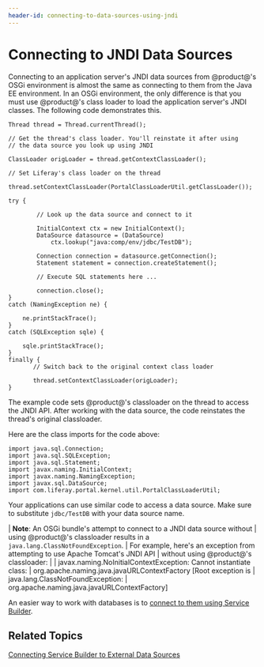 ```yaml
---
header-id: connecting-to-data-sources-using-jndi
---
```


# Connecting to JNDI Data Sources

Connecting to an application server's JNDI data sources from @product@'s OSGi
environment is almost the same as connecting to them from the Java EE
environment. In an OSGi environment, the only difference is that you must use
@product@'s class loader to load the application server's JNDI classes. The
following code demonstrates this.

    Thread thread = Thread.currentThread();

    // Get the thread's class loader. You'll reinstate it after using
    // the data source you look up using JNDI

    ClassLoader origLoader = thread.getContextClassLoader();
    
    // Set Liferay's class loader on the thread
    
    thread.setContextClassLoader(PortalClassLoaderUtil.getClassLoader());

    try {

            // Look up the data source and connect to it

            InitialContext ctx = new InitialContext();
            DataSource datasource = (DataSource)
                ctx.lookup("java:comp/env/jdbc/TestDB");

            Connection connection = datasource.getConnection();
            Statement statement = connection.createStatement();

            // Execute SQL statements here ...

            connection.close();
    }
    catch (NamingException ne) {

        ne.printStackTrace();
    }
	catch (SQLException sqle) {

		sqle.printStackTrace();
	}
    finally {
           // Switch back to the original context class loader

           thread.setContextClassLoader(origLoader);
    }

The example code sets @product@'s classloader on the thread to access the JNDI
API. After working with the data source, the code reinstates the thread's
original classloader.

Here are the class imports for the code above:

    import java.sql.Connection;
    import java.sql.SQLException;
    import java.sql.Statement;
    import javax.naming.InitialContext;
    import javax.naming.NamingException;
    import javax.sql.DataSource;
    import com.liferay.portal.kernel.util.PortalClassLoaderUtil;

Your applications can use similar code to access a data source. Make sure to
substitute `jdbc/TestDB` with your data source name. 

| **Note**: An OSGi bundle's attempt to connect to a JNDI data source without
| using @product@'s classloader results in a `java.lang.ClassNotFoundException`.
| For example, here's an exception from attempting to use Apache Tomcat's JNDI API
| without using @product@'s classloader:
| 
|     javax.naming.NoInitialContextException: Cannot instantiate class:
|     org.apache.naming.java.javaURLContextFactory [Root exception is
|     java.lang.ClassNotFoundException:
|     org.apache.naming.java.javaURLContextFactory]

An easier way to work with databases is to 
[connect to them using Service Builder](/docs/7-0/tutorials/-/knowledge_base/t/connecting-service-builder-to-external-data-sources). 

## Related Topics

[Connecting Service Builder to External Data Sources](/docs/7-0/tutorials/-/knowledge_base/t/connecting-service-builder-to-external-data-sources)
